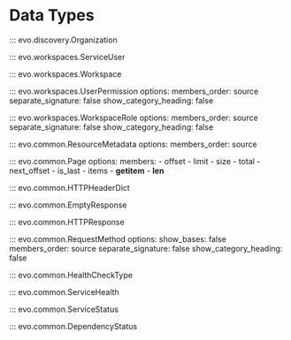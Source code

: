 # Data Types

::: evo.discovery.Organization

::: evo.workspaces.ServiceUser

::: evo.workspaces.Workspace

::: evo.workspaces.UserPermission
    options:
        members_order: source
        separate_signature: false
        show_category_heading: false

::: evo.workspaces.WorkspaceRole
    options:
        members_order: source
        separate_signature: false
        show_category_heading: false

::: evo.common.ResourceMetadata
    options:
        members_order: source

::: evo.common.Page
    options:
        members:
            - offset
            - limit
            - size
            - total
            - next_offset
            - is_last
            - items
            - __getitem__
            - __len__

::: evo.common.HTTPHeaderDict

::: evo.common.EmptyResponse

::: evo.common.HTTPResponse

::: evo.common.RequestMethod
    options:
        show_bases: false
        members_order: source
        separate_signature: false
        show_category_heading: false

::: evo.common.HealthCheckType

::: evo.common.ServiceHealth

::: evo.common.ServiceStatus

::: evo.common.DependencyStatus
